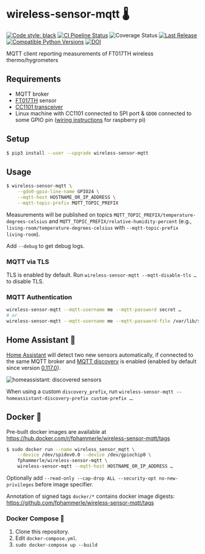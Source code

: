 # wireless-sensor-mqtt 🌡

[![Code style: black](https://img.shields.io/badge/code%20style-black-000000.svg)](https://github.com/psf/black)
[![CI Pipeline Status](https://github.com/fphammerle/wireless-sensor-mqtt/workflows/tests/badge.svg)](https://github.com/fphammerle/wireless-sensor-mqtt/actions)
![Coverage Status](https://ipfs.io/ipfs/QmP8k5H4MkfspFxQxdL2kEZ4QQWQjF8xwPYD35KvNH4CA6/20230429T090002+0200/s3.amazonaws.com/assets.coveralls.io/badges/coveralls_100.svg)
[![Last Release](https://img.shields.io/pypi/v/wireless-sensor-mqtt.svg)](https://pypi.org/project/wireless-sensor-mqtt/#history)
[![Compatible Python Versions](https://img.shields.io/pypi/pyversions/wireless-sensor-mqtt.svg)](https://pypi.org/project/wireless-sensor-mqtt/)
[![DOI](https://zenodo.org/badge/319636053.svg)](https://zenodo.org/badge/latestdoi/319636053)

MQTT client reporting measurements of FT017TH wireless thermo/hygrometers

## Requirements

* MQTT broker
* [FT017TH](https://github.com/fphammerle/FT017TH-wireless-thermometer-hygrometer-signal#product-details) sensor
* [CC1101 transceiver](https://www.ti.com/product/CC1101)
* Linux machine with CC1101 connected to SPI port & `GDO0` connected to some GPIO pin
  ([wiring instructions](https://github.com/fphammerle/python-cc1101#wiring-raspberry-pi)
  for raspberry pi)

## Setup

```sh
$ pip3 install --user --upgrade wireless-sensor-mqtt
```

## Usage

```sh
$ wireless-sensor-mqtt \
    --gdo0-gpio-line-name GPIO24 \
    --mqtt-host HOSTNAME_OR_IP_ADDRESS \
    --mqtt-topic-prefix MQTT_TOPIC_PREFIX
```

Measurements will be published on topics
`MQTT_TOPIC_PREFIX/temperature-degrees-celsius`
and `MQTT_TOPIC_PREFIX/relative-humidity-percent`
(e.g., `living-room/temperature-degrees-celsius`
with `--mqtt-topic-prefix living-room`).

Add `--debug` to get debug logs.

### MQTT via TLS

TLS is enabled by default.
Run `wireless-sensor-mqtt --mqtt-disable-tls …` to disable TLS.

### MQTT Authentication

```sh
wireless-sensor-mqtt --mqtt-username me --mqtt-password secret …
# or
wireless-sensor-mqtt --mqtt-username me --mqtt-password-file /var/lib/secrets/mqtt/password …
```

## Home Assistant 🏡

[Home Assistant](https://www.home-assistant.io/) will detect two new sensors automatically,
if connected to the same MQTT broker
and [MQTT discovery](https://www.home-assistant.io/docs/mqtt/discovery/) is enabled
(enabled by default since version [0.117.0](https://github.com/home-assistant/core/commit/306ee305747a4f7ba758352503f99f221f0ad85a)).

![homeassistant: discovered sensors](docs/homeassistant/developer-tools-states-v0.117.5-20201208.png)

When using a custom `discovery_prefix`, run `wireless-sensor-mqtt --homeassistant-discovery-prefix custom-prefix …`.

## Docker 🐳

Pre-built docker images are available at https://hub.docker.com/r/fphammerle/wireless-sensor-mqtt/tags

```sh
$ sudo docker run --name wireless_sensor_mqtt \
    --device /dev/spidev0.0 --device /dev/gpiochip0 \
    fphammerle/wireless-sensor-mqtt \
    wireless-sensor-mqtt --mqtt-host HOSTNAME_OR_IP_ADDRESS …
```

Optionally add `--read-only --cap-drop ALL --security-opt no-new-privileges` before image specifier.

Annotation of signed tags `docker/*` contains docker image digests: https://github.com/fphammerle/wireless-sensor-mqtt/tags

### Docker Compose 🐙

1. Clone this repository.
2. Edit `docker-compose.yml`.
3. `sudo docker-compose up --build`
